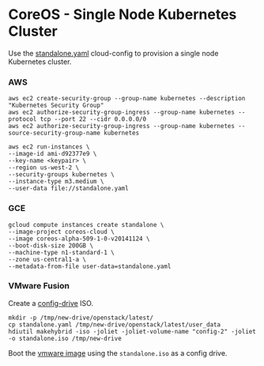 # CoreOS - Single Node Kubernetes Cluster

Use the [standalone.yaml](cloud-configs/standalone.yaml) cloud-config to provision a single node Kubernetes cluster.

### AWS

```
aws ec2 create-security-group --group-name kubernetes --description "Kubernetes Security Group"
aws ec2 authorize-security-group-ingress --group-name kubernetes --protocol tcp --port 22 --cidr 0.0.0.0/0
aws ec2 authorize-security-group-ingress --group-name kubernetes --source-security-group-name kubernetes
```

```
aws ec2 run-instances \
--image-id ami-d92377e9 \
--key-name <keypair> \
--region us-west-2 \
--security-groups kubernetes \
--instance-type m3.medium \
--user-data file://standalone.yaml
```

### GCE

```
gcloud compute instances create standalone \
--image-project coreos-cloud \
--image coreos-alpha-509-1-0-v20141124 \
--boot-disk-size 200GB \
--machine-type n1-standard-1 \
--zone us-central1-a \
--metadata-from-file user-data=standalone.yaml 
```

### VMware Fusion

Create a [config-drive](https://coreos.com/docs/cluster-management/setup/cloudinit-config-drive) ISO.

```
mkdir -p /tmp/new-drive/openstack/latest/
cp standalone.yaml /tmp/new-drive/openstack/latest/user_data
hdiutil makehybrid -iso -joliet -joliet-volume-name "config-2" -joliet -o standalone.iso /tmp/new-drive
```

Boot the [vmware image](https://coreos.com/docs/running-coreos/platforms/vmware) using the `standalone.iso` as a config drive.
